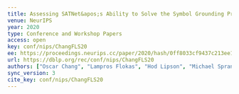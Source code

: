 ```yaml
---
title: Assessing SATNet&apos;s Ability to Solve the Symbol Grounding Problem.
venue: NeurIPS
year: 2020
type: Conference and Workshop Papers
access: open
key: conf/nips/ChangFLS20
ee: https://proceedings.neurips.cc/paper/2020/hash/0ff8033cf9437c213ee13937b1c4c455-Abstract.html
url: https://dblp.org/rec/conf/nips/ChangFLS20
authors: ["Oscar Chang", "Lampros Flokas", "Hod Lipson", "Michael Spranger"]
sync_version: 3
cite_key: conf/nips/ChangFLS20
---
```

